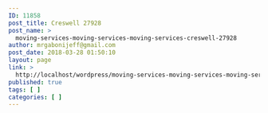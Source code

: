 ```yaml
---
ID: 11858
post_title: Creswell 27928
post_name: >
  moving-services-moving-services-moving-services-creswell-27928
author: mrgabonijeff@gmail.com
post_date: 2018-03-28 01:50:10
layout: page
link: >
  http://localhost/wordpress/moving-services-moving-services-moving-services-creswell-27928/
published: true
tags: [ ]
categories: [ ]
---
```

